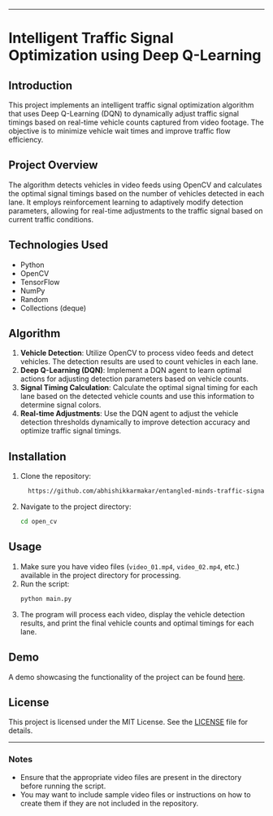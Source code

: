 
---

# Intelligent Traffic Signal Optimization using Deep Q-Learning

## Introduction
This project implements an intelligent traffic signal optimization algorithm that uses Deep Q-Learning (DQN) to dynamically adjust traffic signal timings based on real-time vehicle counts captured from video footage. The objective is to minimize vehicle wait times and improve traffic flow efficiency.

## Project Overview
The algorithm detects vehicles in video feeds using OpenCV and calculates the optimal signal timings based on the number of vehicles detected in each lane. It employs reinforcement learning to adaptively modify detection parameters, allowing for real-time adjustments to the traffic signal based on current traffic conditions.

## Technologies Used
- Python
- OpenCV
- TensorFlow
- NumPy
- Random
- Collections (deque)

## Algorithm
1. **Vehicle Detection**: Utilize OpenCV to process video feeds and detect vehicles. The detection results are used to count vehicles in each lane.
2. **Deep Q-Learning (DQN)**: Implement a DQN agent to learn optimal actions for adjusting detection parameters based on vehicle counts.
3. **Signal Timing Calculation**: Calculate the optimal signal timing for each lane based on the detected vehicle counts and use this information to determine signal colors.
4. **Real-time Adjustments**: Use the DQN agent to adjust the vehicle detection thresholds dynamically to improve detection accuracy and optimize traffic signal timings.

## Installation
1. Clone the repository:
   ```bash
     https://github.com/abhishikkarmakar/entangled-minds-traffic-signal-optimization.git
   ```
2. Navigate to the project directory:
   ```bash
   cd open_cv
   ```

## Usage
1. Make sure you have video files (`video_01.mp4`, `video_02.mp4`, etc.) available in the project directory for processing.
2. Run the script:
   ```bash
   python main.py
   ```
3. The program will process each video, display the vehicle detection results, and print the final vehicle counts and optimal timings for each lane.

## Demo
A demo showcasing the functionality of the project can be found [here](link-to-your-demo).

## License
This project is licensed under the MIT License. See the [LICENSE](LICENSE) file for details.

---

### Notes
- Ensure that the appropriate video files are present in the directory before running the script.
- You may want to include sample video files or instructions on how to create them if they are not included in the repository.

